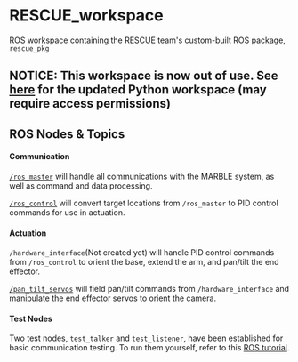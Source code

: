 # RESCUE_workspace
ROS workspace containing the RESCUE team's custom-built ROS package, `rescue_pkg`
## NOTICE: This workspace is now out of use. See [here](https://github.com/Team-RESCUE/RESCUE_ws_python) for the updated Python workspace (may require access permissions)


## ROS Nodes & Topics

#### Communication

[`/ros_master`](https://github.com/Team-RESCUE/RESCUE_workspace/blob/main/rescue_ws/src/rescue_pkg_noetic/src/ros_master.cpp) will handle all communications with the MARBLE system, as well as command and data processing. 

[`/ros_control`](https://github.com/Team-RESCUE/RESCUE_workspace/blob/main/rescue_ws/src/rescue_pkg_noetic/src/ros_control.cpp) will convert target locations from `/ros_master` to PID control commands for use in actuation.

#### Actuation

`/hardware_interface`(Not created yet) will handle PID control commands from `/ros_control` to orient the base, extend the arm, and pan/tilt the end effector. 

[`/pan_tilt_servos`](https://github.com/Team-RESCUE/RESCUE_workspace/blob/main/rescue_ws/src/rescue_pkg_noetic/src/pan_tilt_servos.cpp) will field pan/tilt commands from `/hardware_interface` and manipulate the end effector servos to orient the camera.

#### Test Nodes
Two test nodes, `test_talker` and `test_listener`, have been established for basic communication testing. To run them yourself, refer to this [ROS tutorial](https://wiki.ros.org/ROS/Tutorials/ExaminingPublisherSubscriber).


